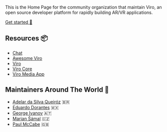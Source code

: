 
This is the Home Page for the community organization that maintain Viro, an open source developer platform for rapidly building AR/VR applications.

[Get started 🚀](https://github.com/ViroCommunity/starter-kit)

## Resources 📦

- [Chat](https://discord.gg/H3ksm5NhzT)
- [Awesome Viro](https://github.com/ViroCommunity/awesome-viro)
- [Viro](https://github.com/ViroCommunity/viro)
- [Viro Core](https://github.com/ViroCommunity/virocore)
- [Viro Media App](https://github.com/ViroCommunity/viro-media-app)

## Maintainers Around The World 🤗

- [Adelar da Silva Queiróz](https://adelarsq.github.io) 🇧🇷
- [Eduardo Dorantes](https://github.com/doranteseduardo) 🇲🇽
- [George Ivanov](https://github.com/geo-vi) 🇦🇹 
- [Marian Šámal](https://github.com/mariansam) 🇨🇿
- [Paul McCabe](https://github.com/bilewinters) 🇬🇧

